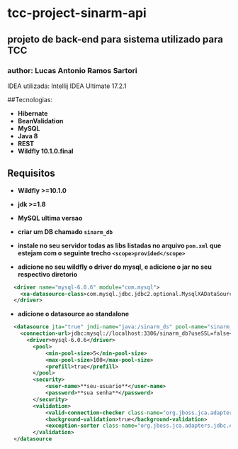# tcc-project-sinarm-api

## projeto de back-end para sistema utilizado para TCC

### author: Lucas Antonio Ramos Sartori

IDEA utilizada: Intellij IDEA Ultimate 17.2.1

##Tecnologias:

+ **Hibernate**
+ **BeanValidation**
+ **MySQL**
+ **Java 8**
+ **REST**
+ **Wildfly 10.1.0.final**


## Requisitos

+ **Wildfly >=10.1.0**
+ **jdk >=1.8**
+ **MySQL ultima versao**
+ **criar um DB chamado `sinarm_db`**
+ **instale no seu servidor todas as libs listadas no arquivo `pom.xml` que estejam com o seguinte trecho `<scope>provided</scope>`**

+ **adicione no seu wildfly o driver do mysql, e adicione o jar no seu respectivo diretorio**

```xml
  <driver name="mysql-6.0.6" module="com.mysql">
    <xa-datasource-class>com.mysql.jdbc.jdbc2.optional.MysqlXADataSource</xa-datasource-class>
  </driver>
 ```

+ **adicione o datasource ao standalone**

```xml
  <datasource jta="true" jndi-name="java:/sinarm_ds" pool-name="sinarm_ds" enabled="true" use-ccm="true">
    <connection-url>jdbc:mysql://localhost:3306/sinarm_db?useSSL=false</connection-url>
      <driver>mysql-6.0.6</driver>
        <pool>
            <min-pool-size>5</min-pool-size>
            <max-pool-size>100</max-pool-size>
            <prefill>true</prefill>
        </pool>
        <security>
            <user-name>**seu-usuario**</user-name>
            <password>**sua senha**</password>
        </security>
        <validation>
            <valid-connection-checker class-name="org.jboss.jca.adapters.jdbc.extensions.mysql.MySQLValidConnectionChecker"/>
            <background-validation>true</background-validation>
            <exception-sorter class-name="org.jboss.jca.adapters.jdbc.extensions.mysql.MySQLExceptionSorter"/>
        </validation>
  </datasource
```